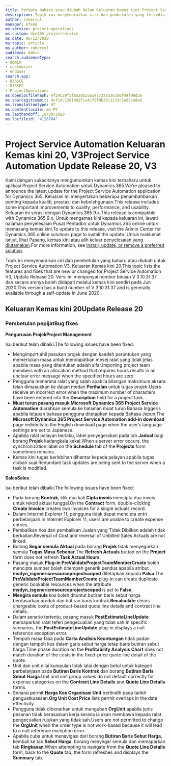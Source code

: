 ```yaml
---
title: Perkara baharu atau diubah dalam Keluaran Kemas kini Project Service Automation 20, V3
description: Topik ini menyenaraikan ciri dan pembetulan yang tersedia dalam Keluaran Kemas kini Project Service Automation 20, V3
author: ruhercul
manager: kfend
ms.service: project-operations
ms.custom: dyn365-projectservice
ms.date: 06/12/2020
ms.topic: article
ms.author: ruhercul
audience: Admin
search.audienceType:
- admin
- customizer
- enduser
search.app:
- D365CE
- D365PS
- ProjectOperations
ms.openlocfilehash: ef24c20f3fa520b25a14773a15363a0f04f98d36
ms.sourcegitcommit: 4cf1dc1561b92fca4175f0b3813133c5e63ce8e6
ms.translationtype: HT
ms.contentlocale: ms-MY
ms.lasthandoff: 10/28/2020
ms.locfileid: "4126764"
---
```

# <a name="project-service-automation-update-release-20-v3"></a><span data-ttu-id="a2960-103">Project Service Automation Keluaran Kemas kini 20, V3</span><span class="sxs-lookup"><span data-stu-id="a2960-103">Project Service Automation Update Release 20, V3</span></span>

<span data-ttu-id="a2960-104">Kami dengan sukacitanya mengumumkan kemas kini terbaharu untuk aplikasi Project Service Automation untuk Dynamics 365.</span><span class="sxs-lookup"><span data-stu-id="a2960-104">We’re pleased to announce the latest update for the Project Service Automation application for Dynamics 365.</span></span> <span data-ttu-id="a2960-105">Keluaran ini menyertakan beberapa penambahbaikan penting kepada kualiti, prestasi dan kebolehgunaan.</span><span class="sxs-lookup"><span data-stu-id="a2960-105">This release includes some important improvements to quality, performance, and usability.</span></span> <span data-ttu-id="a2960-106">Keluaran ini serasi dengan Dynamics 365 9.x.</span><span class="sxs-lookup"><span data-stu-id="a2960-106">This release is compatible with Dynamics 365 9.x.</span></span> <span data-ttu-id="a2960-107">Untuk mengemas kini kepada keluaran ini, lawati halaman penyelesaian Pusat Pentadbir untuk Dynamics 365 online untuk memasang kemas kini.</span><span class="sxs-lookup"><span data-stu-id="a2960-107">To update to this release, visit the Admin Center for Dynamics 365 online solutions page to install the update.</span></span> <span data-ttu-id="a2960-108">Untuk maklumat lanjut, lihat [Pasang, kemas kini atau alih keluar penyelesaian yang diutamakan](https://docs.microsoft.com/power-platform/admin/install-remove-preferred-solution).</span><span class="sxs-lookup"><span data-stu-id="a2960-108">For more information, see [Install, update, or remove a preferred solution](https://docs.microsoft.com/power-platform/admin/install-remove-preferred-solution).</span></span>

<span data-ttu-id="a2960-109">Topik ini menyenaraikan ciri dan pembetulan yang baharu atau diubah untuk Project Service Automation V3, Keluaran Kemas kini 20.</span><span class="sxs-lookup"><span data-stu-id="a2960-109">This topic lists the features and fixes that are new or changed for Project Service Automation V3, Update Release 20.</span></span> <span data-ttu-id="a2960-110">Versi ini mempunyai nombor binaan V 3.10.31.37 dan secara amnya boleh didapati melalui kemas kini sendiri pada Jun 2020.</span><span class="sxs-lookup"><span data-stu-id="a2960-110">This version has a build number of V 3.10.31.37 and is generally available through a self-update in June 2020.</span></span>

## <a name="update-release-20"></a><span data-ttu-id="a2960-111">Keluaran Kemas kini 20</span><span class="sxs-lookup"><span data-stu-id="a2960-111">Update Release 20</span></span>

### <a name="bug-fixes"></a><span data-ttu-id="a2960-112">Pembetulan pepijat</span><span class="sxs-lookup"><span data-stu-id="a2960-112">Bug fixes</span></span>

<span data-ttu-id="a2960-113">**Pengurusan Projek**</span><span class="sxs-lookup"><span data-stu-id="a2960-113">**Project Management**</span></span>

<span data-ttu-id="a2960-114">Isu berikut telah dibaiki:</span><span class="sxs-lookup"><span data-stu-id="a2960-114">The following issues have been fixed:</span></span>

- <span data-ttu-id="a2960-115">Mengimport ahli pasukan projek dengan kaedah peruntukan yang memerlukan masa untuk mendapatkan mesej ralat yang tidak jelas apabila masa yang ditentukan adalah sifar.</span><span class="sxs-lookup"><span data-stu-id="a2960-115">Importing project team members with an allocation method that requires hours results in an unclear error message when the specified hours are zero.</span></span>
- <span data-ttu-id="a2960-116">Pengguna menerima ralat yang salah apabila bilangan maksimum aksara telah dimasukkan ke dalam medan **Perihalan** untuk tugas projek.</span><span class="sxs-lookup"><span data-stu-id="a2960-116">Users receive an incorrect error when the maximum number of characters have been entered into the **Description** field for a project task.</span></span>
- <span data-ttu-id="a2960-117">**Muat turun pasang masuk Microsoft Dynamics 365 Project Service Automation** diarahkan semula ke halaman muat turun Bahasa Inggeris apabila tetapan bahasa pengguna ditetapkan kepada Bahasa Jepun.</span><span class="sxs-lookup"><span data-stu-id="a2960-117">The **Microsoft Dynamics 365 Project Service Automation add-in download** page redirects to the English download page when the user’s language settings are set to Japanese.</span></span>
- <span data-ttu-id="a2960-118">Apabila ralat pelayan berlaku, label penyegerakan pada tab **Jadual** bagi borang **Projek** kadangkala kekal.</span><span class="sxs-lookup"><span data-stu-id="a2960-118">When a server error occurs, the synchronization label on the **Schedule** tab of the **Projects** form sometimes remains.</span></span>
- <span data-ttu-id="a2960-119">Kemas kini tugas berlebihan dihantar kepada pelayan apabila tugas diubah suai.</span><span class="sxs-lookup"><span data-stu-id="a2960-119">Redundant task updates are being sent to the server when a task is modified.</span></span>

<span data-ttu-id="a2960-120">**Sales**</span><span class="sxs-lookup"><span data-stu-id="a2960-120">**Sales**</span></span>

<span data-ttu-id="a2960-121">Isu berikut telah dibaiki:</span><span class="sxs-lookup"><span data-stu-id="a2960-121">The following issues have been fixed:</span></span>

- <span data-ttu-id="a2960-122">Pada borang **Kontrak**, klik dua kali  **Cipta invois** mencipta dua invois untuk rekod aktual tunggal.</span><span class="sxs-lookup"><span data-stu-id="a2960-122">On the **Contract** form, double-clicking **Create Invoice** creates two invoices for a single actuals record.</span></span>
- <span data-ttu-id="a2960-123">Dalam Internet Explorer 11, pengguna tidak dapat mencipta entri perbelanjaan.</span><span class="sxs-lookup"><span data-stu-id="a2960-123">In Internet Explorer 11, users are unable to create expense entries.</span></span>
- <span data-ttu-id="a2960-124">Pembalikan Kos dan pembalikan Jualan yang Tidak Dibilkan adalah tidak berkaitan.</span><span class="sxs-lookup"><span data-stu-id="a2960-124">Reversal of Cost and reversal of Unbilled Sales Actuals are not linked.</span></span>
- <span data-ttu-id="a2960-125">Butang **Segar semula Aktual** pada borang **Projek** tidak menyegarkan semula **Tugas Masa Sebenar**.</span><span class="sxs-lookup"><span data-stu-id="a2960-125">The **Refresh Actuals** button on the **Project** form does not refresh **Task Actual Hours**.</span></span>
- <span data-ttu-id="a2960-126">Pasang masuk **Plug-in PreValidateProjectTeamMemberCreate** boleh mencipta sumber boleh ditempah generik pendua apabila atribut **msdyn_isgenericresourceprojectscoped** ditetapkan kepada **Palsu**.</span><span class="sxs-lookup"><span data-stu-id="a2960-126">The **PreValidateProjectTeamMemberCreate** plug-in can create duplicate generic bookable resources when the attribute **msdyn_isgenericresourceprojectscoped** is set to **False**.</span></span>
- <span data-ttu-id="a2960-127">**Mengira semula** kos boleh dituntut butiran baris sebut harga berdasarkan produk dan butiran baris kontrak.</span><span class="sxs-lookup"><span data-stu-id="a2960-127">**Recalculate** clears chargeable costs of product-based quote line details and contract line details.</span></span>
- <span data-ttu-id="a2960-128">Dalam senario tertentu, pasang masuk **PostEstimateLineUpdate** memaparkan ralat teferi pengecualian yang tidak sah.</span><span class="sxs-lookup"><span data-stu-id="a2960-128">In specific scenarios, the **PostEstimateLineUpdate** plug-in displays a null teference exception error.</span></span>
- <span data-ttu-id="a2960-129">Tempoh masa fasa pada **Carta Analisis Keuntungan** tidak padan dengan tempoh kos dalam garis sebut harga tetap baris butiran sebut harga.</span><span class="sxs-lookup"><span data-stu-id="a2960-129">Time phase duration on the **Profitability Analysis Chart** does not match duration of the costs in the fixed-price quote line detail of the quote.</span></span>
- <span data-ttu-id="a2960-130">Unit dan unit nilai kumpulan tidak lalai dengan betul untuk kategori perbelanjaan pada **Butiran Baris Kontrak** dan borang **Butiran Baris Sebut Harga**.</span><span class="sxs-lookup"><span data-stu-id="a2960-130">Unit and unit group values do not default correctly for expense categories on the **Contract Line Details** and **Quote Line Details** forms.</span></span>
- <span data-ttu-id="a2960-131">Senarai permit **Harga Kos Organisasi Unit** bertindih pada tarikh penguatkuasaan.</span><span class="sxs-lookup"><span data-stu-id="a2960-131">**Org Unit Cost Price** lists permit overlaps in the date effectivity.</span></span>
- <span data-ttu-id="a2960-132">Pengguna tidak dibenarkan untuk mengubah **OrgUnit** apabila jenis pesanan tidak berasaskan kerja kerana ia akan membawa kepada ralat pengecualian rujukan yang tidak sah.</span><span class="sxs-lookup"><span data-stu-id="a2960-132">Users are not permitted to change the **OrgUnit** when the order type is not work-based because it will lead to a null reference exception error.</span></span>
- <span data-ttu-id="a2960-133">Apabila cuba untuk menavigasi dari borang **Butiran Baris Sebut Harga**, kembali ke tab **Sebut Harga**, borang menyegar semula dan memaparkan tab **Ringkasan**.</span><span class="sxs-lookup"><span data-stu-id="a2960-133">When attempting to navigate from the **Quote Line Details** form, back to the **Quote** tab, the form refreshes and displays the **Summary** tab.</span></span>
